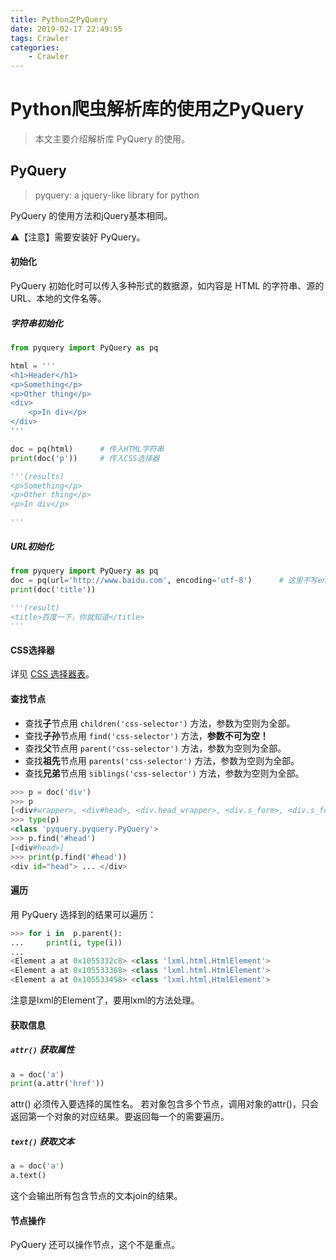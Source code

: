 ```yaml
---
title: Python之PyQuery
date: 2019-02-17 22:49:55
tags: Crawler
categories:
	- Crawler
---
```


# Python爬虫解析库的使用之PyQuery

> 本文主要介绍解析库 PyQuery 的使用。



## PyQuery

> pyquery: a jquery-like library for python

PyQuery 的使用方法和jQuery基本相同。

⚠️【注意】需要安装好 PyQuery。

#### 初始化

PyQuery 初始化时可以传入多种形式的数据源，如内容是 HTML 的字符串、源的URL、本地的文件名等。

##### 字符串初始化

```python
from pyquery import PyQuery as pq

html = '''
<h1>Header</h1>
<p>Something</p>
<p>Other thing</p>
<div>
    <p>In div</p>
</div>
'''

doc = pq(html)      # 传入HTML字符串
print(doc('p'))     # 传入CSS选择器

'''(results)
<p>Something</p>
<p>Other thing</p>
<p>In div</p>

'''
```

##### URL初始化

```python
from pyquery import PyQuery as pq
doc = pq(url='http://www.baidu.com', encoding='utf-8')      # 这里不写encoding可能中文乱码
print(doc('title'))

'''(result)
<title>百度一下，你就知道</title>
'''
```

#### CSS选择器

详见 [CSS 选择器表](http://www.w3school.com.cn/cssref/css_selectors.asp)。

#### 查找节点

* 查找**子**节点用 `children('css-selector')` 方法，参数为空则为全部。
* 查找**子孙**节点用 `find('css-selector')` 方法，**参数不可为空！**
* 查找**父**节点用 `parent('css-selector')` 方法，参数为空则为全部。
* 查找**祖先**节点用 `parents('css-selector')` 方法，参数为空则为全部。
* 查找**兄弟**节点用 `siblings('css-selector')` 方法，参数为空则为全部。

```python
>>> p = doc('div')
>>> p
[<div#wrapper>, <div#head>, <div.head_wrapper>, <div.s_form>, <div.s_form_wrapper>, <div#lg>, <div#u1>, <div#ftCon>, <div#ftConw>]
>>> type(p)
<class 'pyquery.pyquery.PyQuery'>
>>> p.find('#head')
[<div#head>]
>>> print(p.find('#head'))
<div id="head"> ... </div> 
```

#### 遍历

用 PyQuery 选择到的结果可以遍历：

```python
>>> for i in  p.parent():
...     print(i, type(i))
... 
<Element a at 0x1055332c8> <class 'lxml.html.HtmlElement'>
<Element a at 0x105533368> <class 'lxml.html.HtmlElement'>
<Element a at 0x105533458> <class 'lxml.html.HtmlElement'>
```

注意是lxml的Element了，要用lxml的方法处理。

#### 获取信息

##### `attr()` 获取属性

```python
a = doc('a')
print(a.attr('href'))
```

attr() 必须传入要选择的属性名。
若对象包含多个节点，调用对象的attr()，只会返回第一个对象的对应结果。要返回每一个的需要遍历。

##### `text()` 获取文本

```python
a = doc('a')
a.text()
```

这个会输出所有包含节点的文本join的结果。

#### 节点操作

PyQuery 还可以操作节点，这个不是重点。

